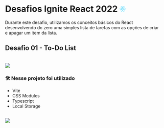 # Desafios Ignite React 2022 <img width="20" height="20" src="https://raw.githubusercontent.com/devicons/devicon/master/icons/react/react-original.svg" />

Durante este desafio, utilizamos os conceitos básicos do React desenvolvendo do zero uma simples lista de tarefas com as opções de criar e apagar um item da lista.

## Desafio 01 - To-Do List

</br>

<img src="https://user-images.githubusercontent.com/71772559/178170317-063200c0-4605-491a-80df-421ae6eef864.png" align="center" />

</br>

### 🛠️ Nesse projeto foi utilizado

- Vite
- CSS Modules
- Typescript
- Local Storage

<br />

<a href="https://www.figma.com/file/0n0zDN7zbzhRbaEO74Xesx/ToDo-List/duplicate" target="_blank">
<img src="https://user-images.githubusercontent.com/71772559/178192253-4fe4757c-de57-4878-a38c-a483c25670b1.png" />
</a>

&nbsp;
